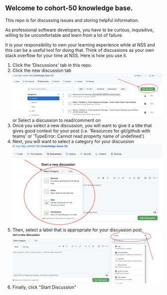 ## Welcome to cohort-50 knowledge base. 
This repo is for discussing issues and storing helpful information.

As professional software developers, you have to be curious, inquisitive, willing to be uncomfortable and learn from a lot of failure. 

It is your responsibility to own your learning experience while at NSS and this can be a useful tool for doing that. Think of discussions as your own stack overflow for your time at NSS. Here is how you use it. 

1. Click the 'Discussions' tab in this repo.
1. Click the new discussion tab![](images/new_discussion.png)
or Select a discussion to read/comment on
1. Once you select a new discussion, you will want to give it a title that gives good context for your post (i.e. 'Resources for git/github with teams' or 'TypeError: Cannot read property name of undefined')
1. Next, you will want to select a category for your discussion ![](images/select_category.png)
1. Then, select a label that is appropriate for your discussion post. ![](images/select_label.png)
1. Finally, click "Start Discussion"

